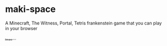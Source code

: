# maki-space

A Minecraft, The Witness, Portal, Tetris frankenstein game that you can play in your browser

*ₗₘₐₒ...*
